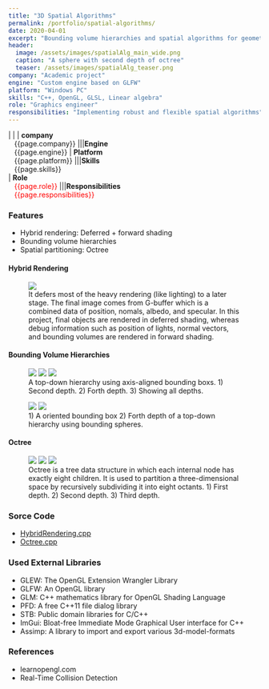 ```yaml
---
title: "3D Spatial Algorithms"
permalink: /portfolio/spatial-algorithms/
date: 2020-04-01
excerpt: "Bounding volume hierarchies and spatial algorithms for geometric operations"
header:
  image: /assets/images/spatialAlg_main_wide.png
  caption: "A sphere with second depth of octree"
  teaser: /assets/images/spatialAlg_teaser.png
company: "Academic project"
engine: "Custom engine based on GLFW"
platform: "Windows PC"
skills: "C++, OpenGL, GLSL, Linear algebra"
role: "Graphics engineer"
responsibilities: "Implementing robust and flexible spatial algorithms"
---
```


<style>
.markdown_list ul { margin-bottom:10px; list-style-position: outside; }
.hover_img { position:relative; }
.hover_img span { position:absolute; display:none; }
.hover_img:hover span { display:block; width:25vw; min-width:250px;}
</style>

| |
| **company**<br>&nbsp;&nbsp;&nbsp;{{page.company}}								|||**Engine**<br>&nbsp;&nbsp;&nbsp;{{page.engine}}
| **Platform**<br>&nbsp;&nbsp;&nbsp;{{page.platform}}							|||**Skills**<br>&nbsp;&nbsp;&nbsp;{{page.skills}}	
| **Role**<br>&nbsp;&nbsp;&nbsp;<span style="color:red">{{page.role}}</span>	|||**Responsibilities**<br>&nbsp;&nbsp;&nbsp;<span style="color:red">{{page.responsibilities}}</span>

### Features
 - Hybrid rendering: Deferred + forward shading
 - Bounding volume hierarchies
 - Spatial partitioning: Octree

#### Hybrid Rendering
<figure>
  <img src="/assets/images/spatialAlg_banny_def_all.png">
  <figcaption>It defers most of the heavy rendering (like lighting) to a later stage. The final image comes from G-buffer which is a combined data of position, nomals, albedo, and specular. In this project, final objects are rendered in deferred shading, whereas debug information such as position of lights, normal vectors, and bounding volumes are rendered in forward shading.</figcaption>
</figure>

#### Bounding Volume Hierarchies
<figure class="third">
	<img src="/assets/images/spatialAlg_banny_TD_AABB_2.png">
	<img src="/assets/images/spatialAlg_banny_TD_AABB_4.png">
	<img src="/assets/images/spatialAlg_banny_TD_AABB_all.png">
  <figcaption>A top-down hierarchy using axis-aligned bounding boxs. 1) Second depth. 2) Forth depth. 3) Showing all depths.</figcaption>
</figure>

<figure class="half">
	<img src="/assets/images/spatialAlg_banny_BV_OBB.png">
	<img src="/assets/images/spatialAlg_banny_TD_Sphe_4.png">
	<figcaption>1) A oriented bounding box 2) Forth depth of a top-down hierarchy using bounding spheres.</figcaption>
</figure>

#### Octree
<figure class="third">
	<img src="/assets/images/spatialAlg_banny_oct_1.png">
	<img src="/assets/images/spatialAlg_banny_oct_2.png">
	<img src="/assets/images/spatialAlg_banny_oct_3.png">
  <figcaption>Octree is a tree data structure in which each internal node has exactly eight children. It is used to partition a three-dimensional space by recursively subdividing it into eight octants. 1) First depth. 2) Second depth. 3) Third depth.</figcaption>
</figure>

### Sorce Code
 - [HybridRendering.cpp](/scripts/sa-hybrid-rendering.cpp/)
 - [Octree.cpp](/scripts/sa-octree.cpp/)

### Used External Libraries
 - GLEW: The OpenGL Extension Wrangler Library
 - GLFW: An OpenGL library
 - GLM: C++ mathematics library for OpenGL Shading Language
 - PFD: A free C++11 file dialog library
 - STB: Public domain libraries for C/C++
 - ImGui: Bloat-free Immediate Mode Graphical User interface for C++
 - Assimp: A library to import and export various 3d-model-formats

### References
 - learnopengl.com
 - Real-Time Collision Detection